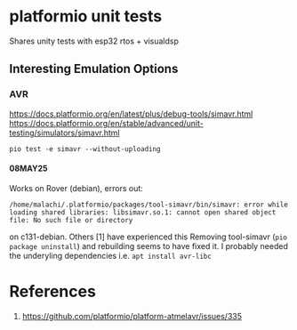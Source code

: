 # platformio unit tests

Shares unity tests with esp32 rtos + visualdsp

## Interesting Emulation Options

### AVR

https://docs.platformio.org/en/latest/plus/debug-tools/simavr.html
https://docs.platformio.org/en/stable/advanced/unit-testing/simulators/simavr.html

`pio test -e simavr --without-uploading`

#### 08MAY25

Works on Rover (debian), errors out:

```
/home/malachi/.platformio/packages/tool-simavr/bin/simavr: error while loading shared libraries: libsimavr.so.1: cannot open shared object file: No such file or directory

```

on c131-debian.  Others [1] have experienced this
Removing tool-simavr (`pio package uninstall`) and rebuilding seems to have fixed it.  I probably needed the underyling dependencies i.e. `apt install avr-libc`

# References

1. https://github.com/platformio/platform-atmelavr/issues/335

